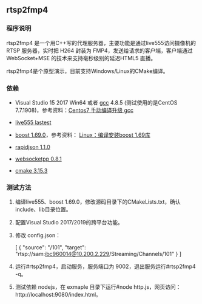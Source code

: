 ## rtsp2fmp4

### 程序说明

rtsp2fmp4 是一个用C++写的代理服务器，主要功能是通过live555访问摄像机的 RTSP 服务器，实时把 H264 封装为 FMP4，发送给请求的客户端，客户端通过 WebSocket+MSE 的技术来支持毫秒级别的延迟HTML5 直播。

rtsp2fmp4是个原型演示，目前支持Windows/Linux的CMake编译。

### 依赖

- Visual Studio 15 2017 Win64 或者  [gcc](http://ftp.tsukuba.wide.ad.jp/software/gcc/releases/ "gcc") 4.8.5 (测试使用的是CentOS 7.7.1908)，参考资料：[Centos7 手动编译升级 gcc](https://blog.csdn.net/z960339491/article/details/98882711 "Centos7 手动编译升级 gcc")

- [live555 lastest](http://live555.com/liveMedia/ "live555")

- [boost 1.69.0]( https://dl.bintray.com/boostorg/release/1.69.0 "boost 1.69.0")，参考资料： [Linux：编译安装boost 1.69库](https://blog.csdn.net/weixin_34309435/article/details/92393006  "Linux：编译安装boost 1.69库")

- [rapidjson 1.1.0](https://github.com/Tencent/rapidjson/tree/v1.1.0 "rapidjson 1.1.0")

- [websocketpp 0.8.1](https://github.com/zaphoyd/websocketpp "websocketpp 0.8.1") 

- [cmake 3.15.3]( https://cmake.org/download/ "cmake 3.15.3")

### 测试方法

1. 编译live555、boost 1.69.0，修改源码目录下的CMakeLists.txt，确认include、lib目录位置。
2. 配置Visual Studio 2017/2019的跨平台功能。
3. 修改 config.json：


    [
        {
            "source": "/101",
            "target": "rtsp://sam:ibc960014@10.200.2.229/Streaming/Channels/101"
        }
    ]

2. 运行#rtsp2fmp4，启动服务，服务端口为 9002，退出服务运行#rtsp2fmp4 -q。

3. 测试依赖 nodejs，在 exmaple 目录下运行#node http.js，网页访问：http://localhost:9080/index.html。
